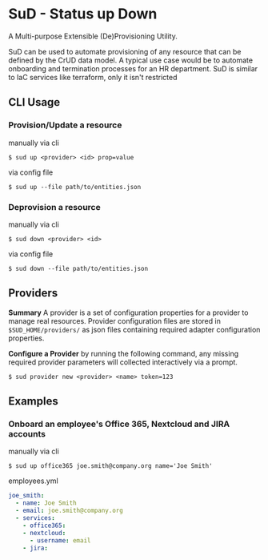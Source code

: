 # SuD - Status up Down

A Multi-purpose Extensible (De)Provisioning Utility.

SuD can be used to automate provisioning of any resource that can be defined by the CrUD data model. A typical use case would be to automate onboarding and termination processes for an HR department. SuD is similar to IaC services like terraform, only it isn't restricted 

## CLI Usage

### **Provision/Update a resource**

manually via cli

`$ sud up <provider> <id> prop=value`

via config file

`$ sud up --file path/to/entities.json`

### **Deprovision a resource**

manually via cli

`$ sud down <provider> <id>`

via config file

`$ sud down --file path/to/entities.json`

## Providers

**Summary** A provider is a set of configuration properties for a provider to manage real resources. Provider configuration files are stored in `$SUD_HOME/providers/` as json files containing required adapter configuration properties.

**Configure a Provider** by running the following command, any missing required provider parameters will collected interactively via a prompt.

`$ sud provider new <provider> <name> token=123`

## Examples

### Onboard an employee's Office 365, Nextcloud and JIRA accounts

manually via cli

`$ sud up office365 joe.smith@company.org name='Joe Smith'`

employees.yml

```yaml
joe_smith:
  - name: Joe Smith
  - email: joe.smith@company.org
  - services:
    - office365:
    - nextcloud:
      - username: email
    - jira:
```
